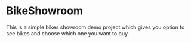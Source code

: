 # BikeShowroom
This is a simple bikes showroom demo project which gives you option to see bikes and choose which one you want to buy.
